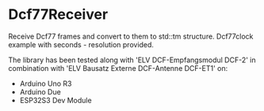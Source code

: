 # Dcf77Receiver
Receive Dcf77 frames and convert to them to std::tm structure. Dcf77clock example with seconds - resolution provided.

The library has been tested along with 'ELV DCF-Empfangsmodul DCF-2' in combination with 'ELV Bausatz Externe DCF-Antenne DCF-ET1' on:

- Arduino Uno R3
- Arduino Due
- ESP32S3 Dev Module

